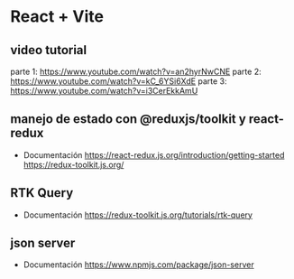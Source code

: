 # React +  Vite

## video tutorial
parte 1: https://www.youtube.com/watch?v=an2hyrNwCNE
parte 2: https://www.youtube.com/watch?v=kC_6YSi6XdE
parte 3: https://www.youtube.com/watch?v=i3CerEkkAmU

## manejo de estado con @reduxjs/toolkit y react-redux
- Documentación
https://react-redux.js.org/introduction/getting-started
https://redux-toolkit.js.org/

## RTK Query
- Documentación
https://redux-toolkit.js.org/tutorials/rtk-query

## json server
- Documentación
https://www.npmjs.com/package/json-server
